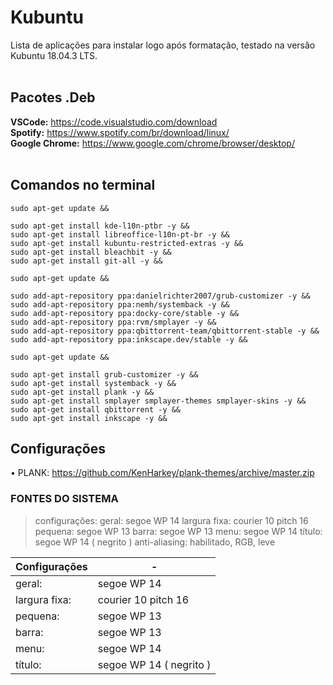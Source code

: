 # Kubuntu

Lista de aplicações para instalar logo após formatação, testado na versão Kubuntu 18.04.3 LTS. <br/><br/>

## Pacotes .Deb
**VSCode:** https://code.visualstudio.com/download <br/>
**Spotify:** https://www.spotify.com/br/download/linux/ <br/>
**Google Chrome:** https://www.google.com/chrome/browser/desktop/ <br/><br/>


## Comandos no terminal
	sudo apt-get update && 

	sudo apt-get install kde-l10n-ptbr -y && 
	sudo apt-get install libreoffice-l10n-pt-br -y && 
	sudo apt-get install kubuntu-restricted-extras -y && 
	sudo apt-get install bleachbit -y && 
	sudo apt-get install git-all -y && 

	sudo apt-get update && 

	sudo add-apt-repository ppa:danielrichter2007/grub-customizer -y && 
	sudo add-apt-repository ppa:nemh/systemback -y && 
	sudo add-apt-repository ppa:docky-core/stable -y && 
	sudo add-apt-repository ppa:rvm/smplayer -y && 
	sudo add-apt-repository ppa:qbittorrent-team/qbittorrent-stable -y && 
	sudo add-apt-repository ppa:inkscape.dev/stable -y && 

	sudo apt-get update && 

	sudo apt-get install grub-customizer -y && 
	sudo apt-get install systemback -y && 
	sudo apt-get install plank -y && 
	sudo apt-get install smplayer smplayer-themes smplayer-skins -y && 
	sudo apt-get install qbittorrent -y && 
	sudo apt-get install inkscape -y && 

## Configurações
• PLANK: https://github.com/KenHarkey/plank-themes/archive/master.zip

### FONTES DO SISTEMA
> configurações:
	geral:			segoe WP 14
	largura fixa:		courier 10 pitch 16
	pequena:		segoe WP 13
	barra:			segoe WP 13
	menu:			segoe WP 14
	título:			segoe WP 14 ( negrito )
> anti-aliasing:
	habilitado, RGB, leve

|  Configurações   | - |
|       ---        |       ---                 |
|  geral:          |  segoe WP 14              |
|  largura fixa:   |  courier 10 pitch 16      |
|  pequena:        |  segoe WP 13              |
|  barra:          |  segoe WP 13              |
|  menu:           |  segoe WP 14              |
|  título:         |  segoe WP 14 ( negrito )  |


